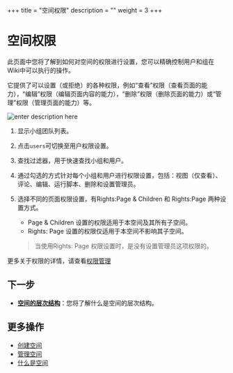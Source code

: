 ﻿+++
title = "空间权限"
description = ""
weight = 3
+++

# 空间权限

此页面中您将了解到如何对空间的权限进行设置，您可以精确控制用户和组在Wiki中可以执行的操作。 

它提供了可以设置（或拒绝）的各种权限，例如“查看”权限（查看页面的能力），“编辑”权限（编辑页面内容的能力），“删除”权限（删除页面的能力）或“管理”权限（管理页面的能力）等。

![enter description here](/docs/user-guide/wiki/image/image17.png)

1. 显示小组团队列表。
2. 点击`users`可切换至用户权限设置。
3. 查找过滤器，用于快速查找小组和用户。
4. 通过勾选的方式针对每个小组和用户进行权限设置，包括：视图（仅查看）、评论、编辑、运行脚本、删除和设置管理员。
5. 选择不同的页面权限设置，有Rights:Page & Children 和 Rights:Page 两种设置方式。
   
    -  Page & Children 设置的权限适用于本空间及其所有子空间。
    -  Rights: Page 设置的权限仅适用于本空间不影响其子空间。

    <blockquote class="note">
    当使用Rights: Page 权限设置时，是没有设置管理员这项权限的。
    </blockquote>

更多关于权限的详情，请查看[权限管理](../../hierarchy)

## 下一步
- [**空间的层次结构**](../permissions-space)：您将了解什么是空间的层次结构。


## 更多操作

- [创建空间](../create-space)
- [管理空间](../manage-space) 
- [什么是空间](../)



